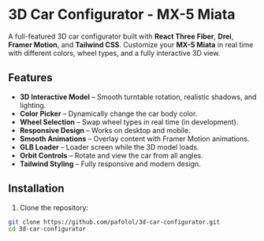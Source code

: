 # 3D Car Configurator - MX-5 Miata

A full-featured 3D car configurator built with **React Three Fiber**, **Drei**, **Framer Motion**, and **Tailwind CSS**. Customize your **MX-5 Miata** in real time with different colors, wheel types, and a fully interactive 3D view.


## Features

- **3D Interactive Model** – Smooth turntable rotation, realistic shadows, and lighting.
- **Color Picker** – Dynamically change the car body color.
- **Wheel Selection** – Swap wheel types in real time (in development).
- **Responsive Design** – Works on desktop and mobile.
- **Smooth Animations** – Overlay content with Framer Motion animations.
- **GLB Loader** – Loader screen while the 3D model loads.
- **Orbit Controls** – Rotate and view the car from all angles.
- **Tailwind Styling** – Fully responsive and modern design.



## Installation

1. Clone the repository:

```bash
git clone https://github.com/pafolol/3d-car-configurator.git
cd 3d-car-configurator
```


